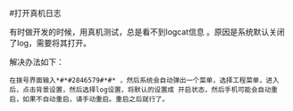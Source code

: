 #打开真机日志

有时做开发的时候，用真机测试，总是看不到logcat信息 。原因是系统默认关闭了log，需要将其打开。

解决办法如下：
 
    在拨号界面输入*#*#2846579#*#* ，然后系统会自动弹出一个菜单，选择工程菜单，进入后，点击背景设置，然后选择log设置，将默认的设置成 开启状态，然后手机可能会自动重启，如果不自动重启，请手动重启。重启之后就行了。
